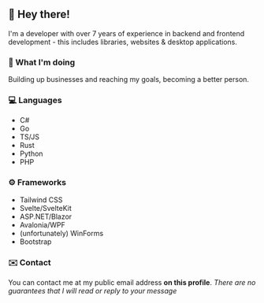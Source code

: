 ## 👋 Hey there!
I'm a developer with over 7 years of experience in backend and frontend development - this includes libraries, websites & desktop applications.

### 💼 What I'm doing
Building up businesses and reaching my goals, becoming a better person.

### 💻 Languages
- C#
- Go
- TS/JS
- Rust
- Python
- PHP

### ⚙️ Frameworks
- Tailwind CSS
- Svelte/SvelteKit
- ASP.NET/Blazor
- Avalonia/WPF
- (unfortunately) WinForms
- Bootstrap

### ✉️ Contact
You can contact me at my public email address **on this profile**.
*There are no guarantees that I will read or reply to your message*
